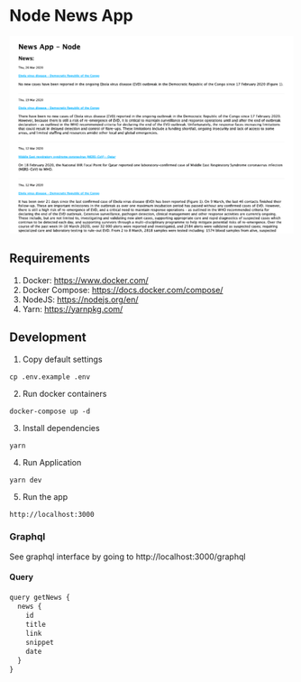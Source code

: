 # Node News App

![alt text](docs/sample.png "Screenshot")


## Requirements

1. Docker: https://www.docker.com/
1. Docker Compose: https://docs.docker.com/compose/
1. NodeJS: https://nodejs.org/en/
1. Yarn: https://yarnpkg.com/

## Development

1. Copy default settings

```
cp .env.example .env
```

2. Run docker containers

```
docker-compose up -d
```

3. Install dependencies

```
yarn
```

4. Run Application

```
yarn dev
```

5. Run the app

```
http://localhost:3000
````

### Graphql

See graphql interface by going to http://localhost:3000/graphql

#### Query

```
query getNews {
  news {
    id
    title
    link
    snippet
    date
  }
}
```